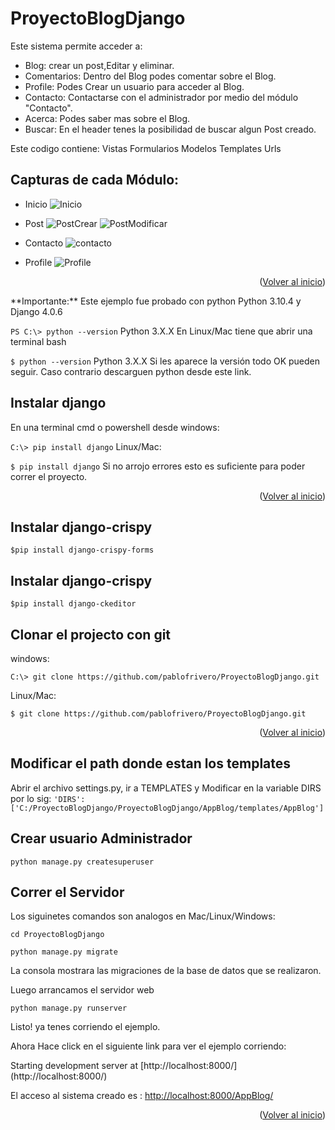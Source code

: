 
# ProyectoBlogDjango
Este sistema permite acceder a:

- Blog: crear un post,Editar y eliminar.
- Comentarios: Dentro del Blog podes comentar sobre el Blog.
- Profile: Podes Crear un usuario para acceder al Blog.
- Contacto: Contactarse con el administrador por medio del módulo "Contacto".
- Acerca: Podes saber mas sobre el Blog.
- Buscar: En el header tenes la posibilidad de buscar algun Post creado.

Este codigo contiene:
Vistas
Formularios
Modelos
Templates
Urls

## Capturas de cada Módulo:

* Inicio
![Inicio](https://user-images.githubusercontent.com/93736464/188291750-947434b2-65aa-40e7-91d3-702cef37e054.jpg)

* Post
![PostCrear](https://user-images.githubusercontent.com/93736464/188291760-1c7af063-6acc-43a7-9086-72a4c3ed00c1.jpg)
![PostModificar](https://user-images.githubusercontent.com/93736464/188291765-d86ef134-0450-4725-9fb9-412512db2f82.jpg)

* Contacto
![contacto](https://user-images.githubusercontent.com/93736464/188291798-3520c8d5-3c45-4e1e-a91a-094c84a1cdc7.jpg)

* Profile
![Profile](https://user-images.githubusercontent.com/93736464/188291723-3535c92b-a545-4e05-a03e-77593ead3ab3.jpg)

<p align="right">(<a href="#readme-top">Volver al inicio</a>)</p>
**Importante:** Este ejemplo fue probado con python Python 3.10.4 y Django 4.0.6


```PS C:\> python --version```
Python 3.X.X 
En Linux/Mac tiene que abrir una terminal bash

```$ python --version```
Python 3.X.X 
Si les aparece la versión todo OK pueden seguir. Caso contrario descarguen python desde este link.

## Instalar django
En una terminal cmd o powershell desde windows:

```C:\> pip install django```
Linux/Mac:

```$ pip install django```
Si no arrojo errores esto es suficiente para poder correr el proyecto.
<p align="right">(<a href="#readme-top">Volver al inicio</a>)</p>

## Instalar django-crispy
```$pip install django-crispy-forms ```

## Instalar django-crispy
```$pip install django-ckeditor ```


## Clonar el projecto con git
windows:

```C:\> git clone https://github.com/pablofrivero/ProyectoBlogDjango.git```

Linux/Mac:

```$ git clone https://github.com/pablofrivero/ProyectoBlogDjango.git```
<p align="right">(<a href="#readme-top">Volver al inicio</a>)</p>

## Modificar el path donde estan los templates
Abrir el archivo settings.py, ir a TEMPLATES y Modificar en la variable DIRS por lo sig:
```'DIRS': ['C:/ProyectoBlogDjango/ProyectoBlogDjango/AppBlog/templates/AppBlog']```

## Crear usuario Administrador
```python manage.py createsuperuser```

## Correr el Servidor
Los siguinetes comandos son analogos en Mac/Linux/Windows:

```cd ProyectoBlogDjango```

```python manage.py migrate```

La consola mostrara las migraciones de la base de datos que se realizaron.

Luego arrancamos el servidor web

```python manage.py runserver```

Listo! ya tenes corriendo el ejemplo.

Ahora Hace click en el siguiente link para ver el ejemplo corriendo:

Starting development server at 
[http://localhost:8000/] (http://localhost:8000/)

El acceso al sistema creado es :
[http://localhost:8000/AppBlog/](http://127.0.0.1:8000/AppBlog/)
<p align="right">(<a href="#readme-top">Volver al inicio</a>)</p>

